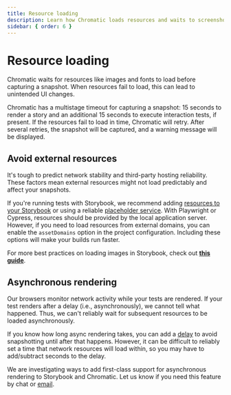 ```yaml
---
title: Resource loading
description: Learn how Chromatic loads resources and waits to screenshot.
sidebar: { order: 6 }
---
```


# Resource loading

Chromatic waits for resources like images and fonts to load before capturing a snapshot. When resources fail to load, this can lead to unintended UI changes.

Chromatic has a multistage timeout for capturing a snapshot: 15 seconds to render a story and an additional 15 seconds to execute interaction tests, if present. If the resources fail to load in time, Chromatic will retry. After several retries, the snapshot will be captured, and a warning message will be displayed.

## Avoid external resources

It's tough to predict network stability and third-party hosting reliability. These factors mean external resources might not load predictably and affect your snapshots.

If you're running tests with Storybook, we recommend adding [resources to your Storybook](https://storybook.js.org/docs/configure/integration/images-and-assets#serving-static-files-via-storybook-configuration) or using a reliable [placeholder service](https://placehold.co/). With Playwright or Cypress, resources should be provided by the local application server. However, if you need to load resources from external domains, you can enable the `assetDomains` option in the project configuration. Including these options will make your builds run faster.

<div class="callout">
For more best practices on loading images in Storybook, check out <a href="https://github.com/yannbf/storybook-image-loading-best-practices"><b>this guide</b></a>.
</div>

## Asynchronous rendering

Our browsers monitor network activity while your tests are rendered. If your test renders after a delay (i.e., asynchronously), we cannot tell what happened. Thus, we can't reliably wait for subsequent resources to be loaded asynchronously.

If you know how long async rendering takes, you can add a [delay](/docs/delay) to avoid snapshotting until after that happens. However, it can be difficult to reliably set a time that network resources will load within, so you may have to add/subtract seconds to the delay.

We are investigating ways to add first-class support for asynchronous rendering to Storybook and Chromatic. Let us know if you need this feature by chat or [email](mailto:support@chromatic.com?Subject=Asynchronous%20Rendering).

